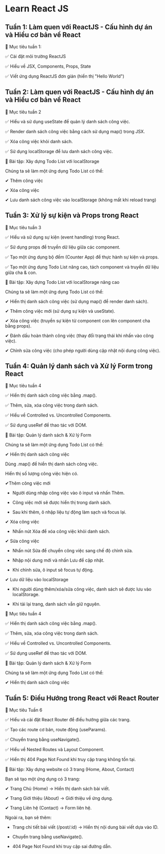 # **Learn React JS**

## **Tuần 1: Làm quen với ReactJS - Cấu hình dự án và Hiểu cơ bản về React**

🎯 Mục tiêu tuần 1:

✅ Cài đặt môi trường ReactJS

✅ Hiểu về JSX, Components, Props, State

✅ Viết ứng dụng ReactJS đơn giản (hiển thị "Hello World")

## **Tuần 2: Làm quen với ReactJS - Cấu hình dự án và Hiểu cơ bản về React**

🎯 Mục tiêu tuần 2

✅ Hiểu và sử dụng useState để quản lý danh sách công việc.

✅ Render danh sách công việc bằng cách sử dụng map() trong JSX.

✅ Xóa công việc khỏi danh sách.

✅ Sử dụng localStorage để lưu danh sách công việc.

🚀 Bài tập: Xây dựng Todo List với localStorage

Chúng ta sẽ làm một ứng dụng Todo List có thể:

✔ Thêm công việc

✔ Xóa công việc

✔ Lưu danh sách công việc vào localStorage (không mất khi reload trang)

## **Tuần 3: Xử lý sự kiện và Props trong React**

🎯 Mục tiêu tuần 3

✅ Hiểu và sử dụng sự kiện (event handling) trong React.

✅ Sử dụng props để truyền dữ liệu giữa các component.

✅ Tạo một ứng dụng bộ đếm (Counter App) để thực hành sự kiện và props.

✅ Tạo một ứng dụng Todo List nâng cao, tách component và truyền dữ liệu giữa cha & con.

🚀 Bài tập: Xây dựng Todo List với localStorage nâng cao

Chúng ta sẽ làm một ứng dụng Todo List có thể:

✔ Hiển thị danh sách công việc (sử dụng map() để render danh sách).

✔ Thêm công việc mới (sử dụng sự kiện và useState).

✔ Xóa công việc (truyền sự kiện từ component con lên component cha bằng props).

✔ Đánh dấu hoàn thành công việc (thay đổi trạng thái khi nhấn vào công việc).

✔ Chỉnh sửa công việc (cho phép người dùng cập nhật nội dung công việc).

## **Tuần 4: Quản lý danh sách và Xử lý Form trong React**

🎯 Mục tiêu tuần 4

✅ Hiển thị danh sách công việc bằng .map().

✅ Thêm, sửa, xóa công việc trong danh sách.

✅ Hiểu về Controlled vs. Uncontrolled Components.

✅ Sử dụng useRef để thao tác với DOM.

🚀 Bài tập: Quản lý danh sách & Xử lý Form

Chúng ta sẽ làm một ứng dụng Todo List có thể:

✔ Hiển thị danh sách công việc

Dùng .map() để hiển thị danh sách công việc.

Hiển thị số lượng công việc hiện có.

✔Thêm công việc mới

- Người dùng nhập công việc vào ô input và nhấn Thêm.

- Công việc mới sẽ được hiển thị trong danh sách.

- Sau khi thêm, ô nhập liệu tự động làm sạch và focus lại.

✔ Xóa công việc

- Nhấn nút Xóa để xóa công việc khỏi danh sách.

✔ Sửa công việc

- Nhấn nút Sửa để chuyển công việc sang chế độ chỉnh sửa.

- Nhập nội dung mới và nhấn Lưu để cập nhật.

- Khi chỉnh sửa, ô input sẽ focus tự động.

✔ Lưu dữ liệu vào localStorage

- Khi người dùng thêm/xóa/sửa công việc, danh sách sẽ được lưu vào localStorage.

- Khi tải lại trang, danh sách vẫn giữ nguyên.

🎯 Mục tiêu tuần 4

✅ Hiển thị danh sách công việc bằng .map().

✅ Thêm, sửa, xóa công việc trong danh sách.

✅ Hiểu về Controlled vs. Uncontrolled Components.

✅ Sử dụng useRef để thao tác với DOM.

🚀 Bài tập: Quản lý danh sách & Xử lý Form

Chúng ta sẽ làm một ứng dụng Todo List có thể:

✔ Hiển thị danh sách công việc

## **Tuần 5: Điều Hướng trong React với React Router**

🎯 Mục tiêu Tuần 6

✅ Hiểu và cài đặt React Router để điều hướng giữa các trang.

✅ Tạo các route cơ bản, route động (useParams).

✅ Chuyển trang bằng useNavigate().

✅ Hiểu về Nested Routes và Layout Component.

✅ Hiển thị 404 Page Not Found khi truy cập trang không tồn tại.

🚀 Bài tập: Xây dựng website có 3 trang (Home, About, Contact)

Bạn sẽ tạo một ứng dụng có 3 trang:

✔ Trang Chủ (Home) → Hiển thị danh sách bài viết.

✔ Trang Giới thiệu (About) → Giới thiệu về ứng dụng.

✔ Trang Liên hệ (Contact) → Form liên hệ.

Ngoài ra, bạn sẽ thêm:

- Trang chi tiết bài viết (/post/:id) → Hiển thị nội dung bài viết dựa vào ID.

- Chuyển trang bằng useNavigate().

- 404 Page Not Found khi truy cập sai đường dẫn.






